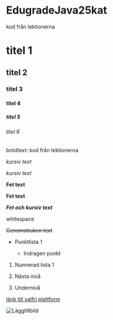 # EdugradeJava25kat
kod från lektionerna
# titel 1

## titel 2

### titel 3

#### titel 4

##### titel 5

###### titel 6

brödtext: kod från lektionerna

_kursiv text_

*kursiv text*

__Fet text__

**Fet text**

***Fet och kursiv text***

whitespace

~~Genomstruken text~~

- Punktlista 1

  - Indragen punkt

1. Numrerad lista 1

2. Nästa nivå

  3. Undernivå

[länk till valfri plattform](https://www.valfri.com)

![Läggtillbild](https://länk-till-bilden.jpg)





